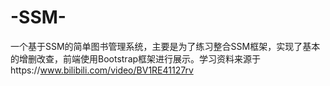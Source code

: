 # -SSM-
一个基于SSM的简单图书管理系统，主要是为了练习整合SSM框架，实现了基本的增删改查，前端使用Bootstrap框架进行展示。学习资料来源于https://www.bilibili.com/video/BV1RE41127rv
